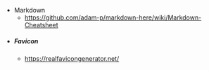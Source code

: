 * Markdown
  * https://github.com/adam-p/markdown-here/wiki/Markdown-Cheatsheet
* ##### Favicon
  * https://realfavicongenerator.net/
